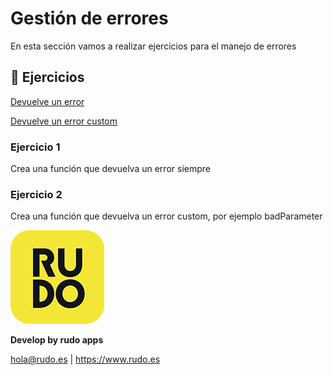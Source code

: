 # Gestión de errores
En esta sección vamos a realizar ejercicios para el manejo de errores

## 📝 Ejercicios
[Devuelve un error](#Ejercicio-1)

[Devuelve un error custom](#Ejercicio-2)


### Ejercicio 1

Crea una función que devuelva un error siempre

### Ejercicio 2

Crea una función que devuelva un error custom, por ejemplo badParameter

![Rudo](../README/rudo.png)

**Develop by rudo apps**

hola@rudo.es | https://www.rudo.es